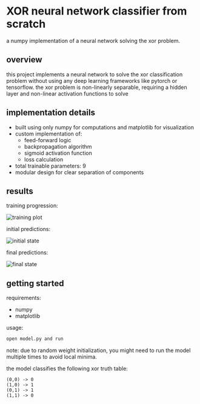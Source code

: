 # XOR neural network classifier from scratch
a numpy implementation of a neural network solving the xor problem.

## overview
this project implements a neural network to solve the xor classification problem without using any deep learning frameworks like pytorch or tensorflow. the xor problem is non-linearly separable, requiring a hidden layer and non-linear activation functions to solve

## implementation details
- built using only numpy for computations and matplotlib for visualization
- custom implementation of:
  - feed-forward logic
  - backpropagation algorithm
  - sigmoid activation function
  - loss calculation
- total trainable parameters: 9
- modular design for clear separation of components

## results
training progression:

![training plot](https://github.com/user-attachments/assets/adeda2ec-8db0-4dc6-a33c-b74de5bdac7f)

initial predictions:

![initial state](https://github.com/user-attachments/assets/590e11be-331c-43c9-aa23-e4ef236e9c80)

final predictions:

![final state](https://github.com/user-attachments/assets/488211cb-f3bb-4bb5-8619-87670aa3d080)

## getting started
requirements:
- numpy
- matplotlib

usage:
```bash
open model.py and run
```
note: due to random weight initialization, you might need to run the model multiple times to avoid local minima.

the model classifies the following xor truth table:
```
(0,0) -> 0
(1,0) -> 1
(0,1) -> 1
(1,1) -> 0
```
